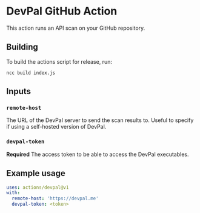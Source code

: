# DevPal GitHub Action

This action runs an API scan on your GitHub repository.

## Building

To build the actions script for release, run:
```
ncc build index.js
```

## Inputs

### `remote-host`

The URL of the DevPal server to send the scan results to. Useful to specify if using
a self-hosted version of DevPal.

### `devpal-token`

**Required** The access token to be able to access the DevPal executables.

## Example usage

```yaml
uses: actions/devpal@v1
with:
  remote-host: 'https://devpal.me'
  devpal-token: <token>
```